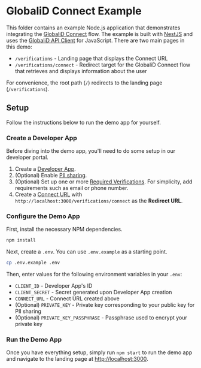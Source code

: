 # GlobaliD Connect Example

This folder contains an example Node.js application that demonstrates integrating the [GlobaliD Connect](https://docs.global.id/developers/globalid-connect) flow. The example is built with [NestJS](https://nestjs.com/) and uses the [GlobaliD API Client](https://npmjs.com/package/@globalid/api-client) for JavaScript. There are two main pages in this demo:

- `/verifications` - Landing page that displays the Connect URL
- `/verifications/connect` - Redirect target for the GlobaliD Connect flow that retrieves and displays information about the user

For convenience, the root path (`/`) redirects to the landing page (`/verifications`).

## Setup

Follow the instructions below to run the demo app for yourself.

### Create a Developer App

Before diving into the demo app, you'll need to do some setup in our developer portal.

1. Create a [Developer App](https://docs.global.id/developers/globalid-connect/developer-app).
1. (Optional) Enable [PII sharing](https://docs.global.id/developers/globalid-connect/pii-sharing).
1. (Optional) Set up one or more [Required Verifications](https://docs.global.id/developers/globalid-connect/required-verifications). For simplicity, add requirements such as email or phone number.
1. Create a [Connect URL](https://docs.global.id/developers/globalid-connect/connect-url) with `http://localhost:3000/verifications/connect` as the **Redirect URL**.

### Configure the Demo App

First, install the necessary NPM dependencies.

```bash
npm install
```

Next, create a `.env`. You can use `.env.example` as a starting point.

```bash
cp .env.example .env
```

Then, enter values for the following environment variables in your `.env`:

- `CLIENT_ID` - Developer App's ID
- `CLIENT_SECRET` - Secret generated upon Developer App creation
- `CONNECT_URL` - Connect URL created above
- (Optional) `PRIVATE_KEY` - Private key corresponding to your public key for PII sharing
- (Optional) `PRIVATE_KEY_PASSPHRASE` - Passphrase used to encrypt your private key

### Run the Demo App

Once you have everything setup, simply run `npm start` to run the demo app and navigate to the landing page at <http://localhost:3000>.
